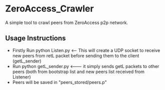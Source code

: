 # ZeroAccess_Crawler
A simple tool to crawl peers from ZeroAccess p2p network.
 ## Usage Instructions
 - Firstly Run python Listen.py <-- This will create a UDP socket to receive new peers from retL packet before sending them to the client (getL_sender)
 - Run python getL_sender.py <--- it simply sends getL packets to other peers (both from bootstrap list and new peers list received from Listener)
 - Peers will be saved in "peers_stored/peers.p"
